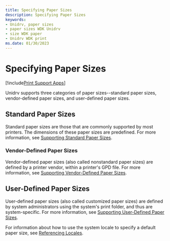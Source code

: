 ```yaml
---
title: Specifying Paper Sizes
description: Specifying Paper Sizes
keywords:
- Unidrv, paper sizes
- paper sizes WDK Unidrv
- size WDK paper
- Unidrv WDK print
ms.date: 01/30/2023
---
```


# Specifying Paper Sizes

[!include[Print Support Apps](../includes/print-support-apps.md)]

Unidrv supports three categories of paper sizes--standard paper sizes, vendor-defined paper sizes, and user-defined paper sizes.

## Standard Paper Sizes

Standard paper sizes are those that are commonly supported by most printers. The dimensions of these paper sizes are predefined. For more information, see [Supporting Standard Paper Sizes](supporting-standard-paper-sizes.md).

### Vendor-Defined Paper Sizes

Vendor-defined paper sizes (also called nonstandard paper sizes) are defined by a printer vendor, within a printer's GPD file. For more information, see [Supporting Vendor-Defined Paper Sizes](supporting-vendor-defined-paper-sizes.md).

## User-Defined Paper Sizes

User-defined paper sizes (also called customized paper sizes) are defined by system administrators using the system's print folder, and thus are system-specific. For more information, see [Supporting User-Defined Paper Sizes](supporting-user-defined-paper-sizes.md).

For information about how to use the system locale to specify a default paper size, see [Referencing Locales](referencing-locales.md).
